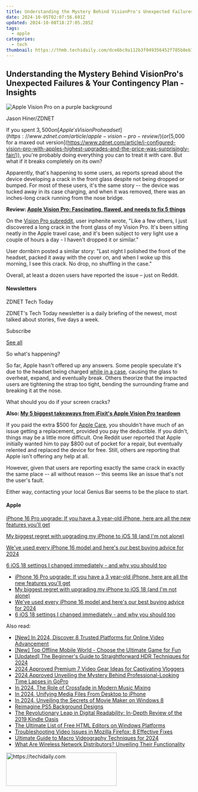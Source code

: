 ```yaml
---
title: Understanding the Mystery Behind VisionPro's Unexpected Failures & Your Contingency Plan - Insights
date: 2024-10-05T02:07:56.691Z
updated: 2024-10-08T18:27:05.285Z
tags:
  - apple
categories:
  - tech
thumbnail: https://thmb.techidaily.com/dce6bc9a112b3f049356452f785b8eb72027385ba75d849bd9c5cf60929a80d0.png
---
```


## Understanding the Mystery Behind VisionPro's Unexpected Failures & Your Contingency Plan - Insights

![Apple Vision Pro on a purple background](https://www.zdnet.com/a/img/resize/1383525ffc47b08d122e3fb790f483b0969add54/2024/02/06/bf18e15f-11b9-40cd-955b-efbcbd89ecd2/vision-pro-purple-background.jpg?auto=webp&width=1280)

Jason Hiner/ZDNET

If you spent $3,500 on [Apple's Vision Pro headset](https://www.zdnet.com/article/apple-vision-pro-review/) (or [$5,000 for a maxed out version](https://www.zdnet.com/article/i-configured-vision-pro-with-apples-highest-upgrades-and-the-price-was-surprisingly-fair/)), you're probably doing everything you can to treat it with care. But what if it breaks completely on its own?

Apparently, that's happening to some users, as reports spread about the device developing a crack in the front glass despite not being dropped or bumped. For most of these users, it's the same story -- the device was tucked away in its case charging, and when it was removed, there was an inches-long crack running from the nose bridge.

**Review: [Apple Vision Pro: Fascinating, flawed, and needs to fix 5 things](https://www.zdnet.com/article/apple-vision-pro-review/)**

On the [Vision Pro subreddit](https://www.reddit.com/r/VisionPro/), user inphenite wrote, "Like a few others, I just discovered a long crack in the front glass of my Vision Pro. It's been sitting neatly in the Apple travel case, and it's been subject to very light use a couple of hours a day - I haven't dropped it or similar."

User dornbirn posted a similar story: "Last night I polished the front of the headset, packed it away with the cover on, and when I woke up this morning, I see this crack. No drop, no shuffling in the case."

Overall, at least a dozen users have reported the issue – just on Reddit.

#### Newsletters

ZDNET Tech Today

ZDNET's Tech Today newsletter is a daily briefing of the newest, most talked about stories, five days a week.

 Subscribe

[See all](https://www.zdnet.com/newsletters/)

So what's happening? 

So far, Apple hasn't offered up any answers. Some people speculate it's due to the headset being charged [while in a case](https://www.zdnet.com/article/i-found-a-vision-pro-travel-case-thats-cheaper-and-somehow-better-than-apples/), causing the glass to overheat, expand, and eventually break. Others theorize that the impacted users are tightening the strap too tight, bending the surrounding frame and breaking it at the nose. 

What should you do if your screen cracks? 

**Also: [My 5 biggest takeaways from iFixit's Apple Vision Pro teardown](https://www.zdnet.com/article/my-5-biggest-takeaways-from-ifixits-apple-vision-pro-teardown/)**

If you paid the extra $500 for [Apple Care](https://www.zdnet.com/article/how-to-get-the-best-out-of-an-apple-genius-and-applecare-warranty-and-save-money/), you shouldn't have much of an issue getting a replacement, provided you pay the deductible. If you didn't, things may be a little more difficult. One Reddit user reported that Apple initially wanted him to pay $800 out of pocket for a repair, but eventually relented and replaced the device for free. Still, others are reporting that Apple isn't offering any help at all.

However, given that users are reporting exactly the same crack in exactly the same place -- all without reason -- this seems like an issue that's not the user's fault.

Either way, contacting your local Genius Bar seems to be the place to start. 

#### Apple

[iPhone 16 Pro upgrade: If you have a 3 year-old iPhone, here are all the new features you'll get](https://www.zdnet.com/article/iphone-16-pro-and-pro-max-hands-on/ "iPhone 16 Pro upgrade: If you have a 3 year-old iPhone, here are all the new features you'll get")

[My biggest regret with upgrading my iPhone to iOS 18 (and I'm not alone)](https://www.zdnet.com/article/my-biggest-regret-with-upgrading-my-iphone-to-ios-18-and-im-not-alone/ "My biggest regret with upgrading my iPhone to iOS 18 (and I'm not alone)")

[We've used every iPhone 16 model and here's our best buying advice for 2024](https://www.zdnet.com/article/iphone-16-pro-max-buying-advice-2024/ "We've used every iPhone 16 model and here's our best buying advice for 2024")

[6 iOS 18 settings I changed immediately - and why you should too](https://www.zdnet.com/article/6-ios-18-settings-i-changed-immediately-and-why-you-should-too/ "6 iOS 18 settings I changed immediately - and why you should too")

* [iPhone 16 Pro upgrade: If you have a 3 year-old iPhone, here are all the new features you'll get](https://www.zdnet.com/article/iphone-16-pro-and-pro-max-hands-on/ "iPhone 16 Pro upgrade: If you have a 3 year-old iPhone, here are all the new features you'll get")
* [My biggest regret with upgrading my iPhone to iOS 18 (and I'm not alone)](https://www.zdnet.com/article/my-biggest-regret-with-upgrading-my-iphone-to-ios-18-and-im-not-alone/ "My biggest regret with upgrading my iPhone to iOS 18 (and I'm not alone)")
* [We've used every iPhone 16 model and here's our best buying advice for 2024](https://www.zdnet.com/article/iphone-16-pro-max-buying-advice-2024/ "We've used every iPhone 16 model and here's our best buying advice for 2024")
* [6 iOS 18 settings I changed immediately - and why you should too](https://www.zdnet.com/article/6-ios-18-settings-i-changed-immediately-and-why-you-should-too/ "6 iOS 18 settings I changed immediately - and why you should too")

<ins class="adsbygoogle"
     style="display:block"
     data-ad-format="autorelaxed"
     data-ad-client="ca-pub-7571918770474297"
     data-ad-slot="1223367746"></ins>

<ins class="adsbygoogle"
     style="display:block"
     data-ad-client="ca-pub-7571918770474297"
     data-ad-slot="8358498916"
     data-ad-format="auto"
     data-full-width-responsive="true"></ins>

<span class="atpl-alsoreadstyle">Also read:</span>
<div><ul>
<li><a href="https://youtube-lab.techidaily.com/n-2024-discover-8-trusted-platforms-for-online-video-advancement/"><u>[New] In 2024, Discover 8 Trusted Platforms for Online Video Advancement</u></a></li>
<li><a href="https://screen-recording.techidaily.com/new-top-offline-mobile-world-choose-the-ultimate-game-for-fun/"><u>[New] Top Offline Mobile World - Choose the Ultimate Game for Fun</u></a></li>
<li><a href="https://fox-http.techidaily.com/updated-the-beginners-guide-to-straightforward-hdr-techniques-for-2024/"><u>[Updated] The Beginner's Guide to Straightforward HDR Techniques for 2024</u></a></li>
<li><a href="https://youtube-webster.techidaily.com/approved-premium-7-video-gear-ideas-for-captivating-vloggers/"><u>2024 Approved Premium 7 Video Gear Ideas for Captivating Vloggers</u></a></li>
<li><a href="https://some-tips.techidaily.com/2024-approved-unveiling-the-mystery-behind-professional-looking-time-lapses-in-gopro/"><u>2024 Approved Unveiling the Mystery Behind Professional-Looking Time Lapses in GoPro</u></a></li>
<li><a href="https://some-tips.techidaily.com/in-2024-the-role-of-crossfade-in-modern-music-mixing/"><u>In 2024, The Role of Crossfade in Modern Music Mixing</u></a></li>
<li><a href="https://some-tips.techidaily.com/in-2024-unifying-media-files-from-desktop-to-iphone/"><u>In 2024, Unifying Media Files From Desktop to iPhone</u></a></li>
<li><a href="https://some-tips.techidaily.com/in-2024-unveiling-the-secrets-of-movie-maker-on-windows-8/"><u>In 2024, Unveiling the Secrets of Movie Maker on Windows 8</u></a></li>
<li><a href="https://games-able.techidaily.com/reimagine-ps5-background-designs/"><u>Reimagine PS5 Background Designs</u></a></li>
<li><a href="https://buynow-reviews.techidaily.com/the-revolutionary-leap-in-digital-readability-in-depth-review-of-the-2019-kindle-oasis/"><u>The Revolutionary Leap in Digital Readability: In-Depth Review of the 2019 Kindle Oasis</u></a></li>
<li><a href="https://techtrends.techidaily.com/the-ultimate-list-of-free-html-editors-on-windows-platforms/"><u>The Ultimate List of Free HTML Editors on Windows Platforms</u></a></li>
<li><a href="https://discover-best.techidaily.com/troubleshooting-video-issues-in-mozilla-firefox-8-effective-fixes/"><u>Troubleshooting Video Issues in Mozilla Firefox: 8 Effective Fixes</u></a></li>
<li><a href="https://some-tips.techidaily.com/ultimate-guide-to-macro-videography-techniques-for-2024/"><u>Ultimate Guide to Macro Videography Techniques for 2024</u></a></li>
<li><a href="https://technical-tips.techidaily.com/what-are-wireless-network-distributors-unveiling-their-functionality/"><u>What Are Wireless Network Distributors? Unveiling Their Functionality</u></a></li>
</ul></div>

<!-- affiliate ads begin -->
<a href="https://laganoo.pxf.io/c/5597632/1528693/16446" target="_top" id="1528693">
  <img src="//a.impactradius-go.com/display-ad/16446-1528693" border="0" alt="https://techidaily.com" width="300" height="90"/>
</a>
<img height="0" width="0" src="https://laganoo.pxf.io/i/5597632/1528693/16446" style="position:absolute;visibility:hidden;" border="0" />
<!-- affiliate ads end -->

